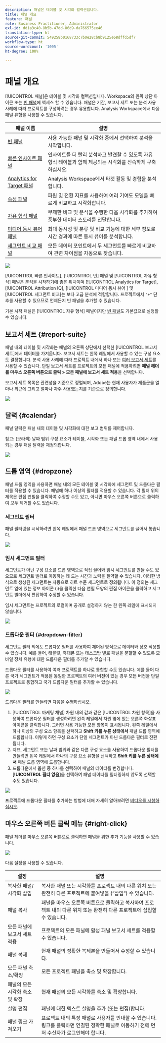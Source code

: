 ```yaml
---
description: 패널은 테이블 및 시각화 컬렉션입니다.
title: 패널 개요
feature: 패널
role: Business Practitioner, Administrator
exl-id: dd1a3c40-8b5b-47dd-86d9-da766575ee46
translation-type: ht
source-git-commit: 549258b0168733c7b0e28cb8b9125e68dffd5df7
workflow-type: ht
source-wordcount: '1005'
ht-degree: 100%

---
```


# 패널 개요

[!UICONTROL 패널]은 테이블 및 시각화 컬렉션입니다. Workspace의 왼쪽 상단 아이콘 또는 [빈 패널](blank-panel.md)에 액세스 할 수 있습니다. 패널은 기간, 보고서 세트 또는 분석 사용 사례에 따라 프로젝트를 구성하려는 경우 유용합니다. Analysis Workspace에서 다음 패널 유형을 사용할 수 있습니다.

| 패널 이름 | 설명 |
| --- | --- |
| [빈 패널](blank-panel.md) | 사용 가능한 패널 및 시각화 중에서 선택하여 분석을 시작합니다. |
| [빠른 인사이트 패널](quickinsight.md) | 인사이트를 더 빨리 분석하고 발견할 수 있도록 자유 형식 테이블과 함께 제공되는 시각화를 신속하게 구축하십시오. |
| [Analytics for Target 패널](a4t-panel.md) | Analysis Workspace에서 타겟 활동 및 경험을 분석합니다. |
| [속성 패널](attribution.md) | 파원 및 전환 지표를 사용하여 여러 기여도 모델을 빠르게 비교하고 시각화합니다. |
| [자유 형식 패널](freeform-panel.md) | 무제한 비교 및 분석을 수행한 다음 시각화를 추가하여 풍부한 데이터 스토리를 전달합니다. |
| [미디어 동시 뷰어 패널](media-concurrent-viewers.md) | 최대 동시성 및 분류 및 비교 기능에 대한 세부 정보로 시간 경과에 따른 동시 뷰어를 분석합니다. |
| [세그먼트 비교 패널](c-segment-comparison/segment-comparison.md) | 모든 데이터 포인트에서 두 세그먼트를 빠르게 비교하여 관련 차이점을 자동으로 찾습니다. |

![](assets/panel-overview.png)

[!UICONTROL 빠른 인사이트], [!UICONTROL 빈] 패널 및 [!UICONTROL 자유 형식] 패널은 분석을 시작하기에 좋은 위치이며 [!UICONTROL Analytics for Target], [!UICONTROL Attribution IQ], [!UICONTROL 미디어 동시 뷰어 ] 및 [!UICONTROL 세그먼트 비교]는 보다 고급 분석에 적합합니다. 프로젝트에서 `"+"` 단추를 사용할 수 있으므로 언제든지 빈 패널을 추가할 수 있습니다.

기본 시작 패널은 [!UICONTROL 자유 형식] 패널이지만 [빈 패널](/help/analyze/analysis-workspace/c-panels/blank-panel.md)도 기본값으로 설정할 수 있습니다.

## 보고서 세트 {#report-suite}

패널 내의 테이블 및 시각화는 패널의 오른쪽 상단에서 선택한 [!UICONTROL 보고서 세트]에서 데이터를 가져옵니다. 보고서 세트는 왼쪽 레일에서 사용할 수 있는 구성 요소도 결정합니다. 분석 사용 사례에 따라 프로젝트 내에서 하나 또는 [여러 보고서 세트](https://docs.adobe.com/content/help/ko-KR/analytics/analyze/analysis-workspace/build-workspace-project/multiple-report-suites.html)를 사용할 수 있습니다. 단일 보고서 세트를 프로젝트의 모든 패널에 적용하려면 **패널 헤더를 마우스 오른쪽 버튼으로 클릭 > 모든 패널에 보고서 세트 적용**&#x200B;을 선택합니다.

보고서 세트 목록은 관련성을 기준으로 정렬되며, Adobe는 현재 사용자가 제품군을 얼마나 최근에 그리고 얼마나 자주 사용했는지를 기준으로 정의합니다.

![](assets/panel-report-suite.png)

## 달력 {#calendar}

패널 달력은 패널 내의 테이블 및 시각화에 대한 보고 범위를 제어합니다.

참고:  (보라색) 날짜 범위 구성 요소가 테이블, 시각화 또는 패널 드롭 영역 내에서 사용되는 경우 패널 달력을 재정의합니다.

![](assets/panel-calendar.png)

## 드롭 영역 {#dropzone}

패널 드롭 영역을 사용하면 패널 내의 모든 테이블 및 시각화에 세그먼트 및 드롭다운 필터를 적용할 수 있습니다. 패널에 하나 이상의 필터를 적용할 수 있습니다. 각 필터 위의 제목은 편집 연필을 클릭하여 수정할 수도 있고, 아니면 마우스 오른쪽 버튼으로 클릭하여 모두 제거할 수도 있습니다.

### 세그먼트 필터

패널 필터링을 시작하려면 왼쪽 레일에서 패널 드롭 영역으로 세그먼트를 끌어서 놓습니다.

![](assets/segment-filter.png)

### 임시 세그먼트 필터

세그먼트가 아닌 구성 요소를 드롭 영역으로 직접 끌어와 임시 세그먼트를 만들 수도 있으므로 세그먼트 빌더로 이동하는 데 드는 시간과 노력을 절약할 수 있습니다. 이러한 방식으로 생성된 세그먼트는 자동으로 히트 수준 세그먼트로 정의됩니다. 이 정의는 세그먼트 옆에 있는 정보 아이콘 (i)을 클릭한 다음 연필 모양의 편집 아이콘을 클릭하고 세그먼트 빌더에서 편집하여 수정할 수 있습니다.

임시 세그먼트는 프로젝트의 로컬이며 공개로 설정하지 않는 한 왼쪽 레일에 표시되지 않습니다.

![](assets/adhoc-segment-filter.png)

### 드롭다운 필터 {#dropdown-filter}

세그먼트 필터 외에도 드롭다운 필터를 사용하여 제어된 방식으로 데이터와 상호 작용할 수 있습니다. 예를 들어, 태블릿, 휴대폰 또는 데스크탑 별로 패널을 분할할 수 있도록 모바일 장치 유형에 대한 드롭다운 필터를 추가할 수 있습니다.

드롭다운 필터를 사용하여 여러 프로젝트를 하나로 통합할 수도 있습니다. 예를 들어 다른 국가 세그먼트가 적용된 동일한 프로젝트의 여러 버전이 있는 경우 모든 버전을 단일 프로젝트로 통합하고 국가 드롭다운 필터를 추가할 수 있습니다.

![](assets/dropdown-filter-intro.png)

드롭다운 필터를 만들려면 다음을 수행하십시오.

1. [!UICONTROL 마케팅 채널] 차원 내의 값과 같은 [!UICONTROL 차원 항목]을 사용하여 드롭다운 필터를 생성하려면 왼쪽 레일에서 차원 옆에 있는 오른쪽 화살표 아이콘을 클릭합니다. 그러면 사용 가능한 모든 항목이 표시됩니다. 왼쪽 레일에서 하나 이상의 구성 요소 항목을 선택하고 **Shift 키를 누른 상태에서** 패널 드롭 영역에 드롭합니다. 이렇게 하면 구성 요소가 단일 세그먼트가 아닌 드롭다운 필터로 전환됩니다.
1. 지표, 세그먼트 또는 날짜 범위와 같은 다른 구성 요소를 사용하여 드롭다운 필터를 만들려면 왼쪽 레일에서 하나의 구성 요소 유형을 선택하고 **Shift 키를 누른 상태에서** 패널 드롭 영역에 드롭합니다.
1. 드롭다운에서 옵션 중 하나를 선택하여 패널의 데이터를 변경합니다. **[!UICONTROL 필터 없음]**&#x200B;을 선택하여 패널 데이터를 필터링하지 않도록 선택할 수도 있습니다.

![](assets/create-dropdown.png)

프로젝트에 드롭다운 필터를 추가하는 방법에 대해 자세히 알아보려면 [비디오를 시청하십시오](https://docs.adobe.com/content/help/ko-KR/analytics-learn/tutorials/analysis-workspace/using-panels/using-panels-to-organize-your-analysis-workspace-projects.html).

## 마우스 오른쪽 버튼 클릭 메뉴 {#right-click}

패널 헤더를 마우스 오른쪽 버튼으로 클릭하면 패널을 위한 추가 기능을 사용할 수 있습니다.

![](assets/right-click-menu.png)

다음 설정을 사용할 수 있습니다.

| 설정 | 설명 |
| --- | --- |
| 복사한 패널/시각화 삽입 | 복사한 패널 또는 시각화를 프로젝트 내의 다른 위치 또는 완전히 다른 프로젝트에 붙여넣을 (“삽입”) 수 있습니다. |
| 패널 복사 | 패널을 마우스 오른쪽 버튼으로 클릭하고 복사하여 프로젝트 내의 다른 위치 또는 완전히 다른 프로젝트에 삽입할 수 있습니다. |
| 모든 패널에 보고서 세트 적용 | 프로젝트의 모든 패널에 활성 패널 보고서 세트를 적용할 수 있습니다. |
| 패널 복제 | 현재 패널의 정확한 복제본을 만들어서 수정할 수 있습니다. |
| 모든 패널 축소/확장 | 모든 프로젝트 패널을 축소 및 확장합니다. |
| 패널의 모든 시각화 축소 및 확장 | 현재 패널의 모든 시각화를 축소 및 확장합니다. |
| 설명 편집 | 패널에 대한 텍스트 설명을 추가 (또는 편집)합니다. |
| 패널 링크 가져오기 | 프로젝트 내의 특정 패널로 사용자를 안내할 수 있습니다. 링크를 클릭하면 연결된 정확한 패널로 이동하기 전에 먼저 수신자가 로그인해야 합니다. |
